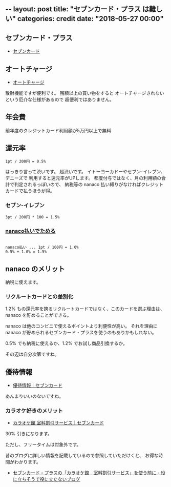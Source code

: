 --
layout: post
title:  "セブンカード・プラス は難しい"
categories: credit
date: "2018-05-27 00:00"
---

## セブンカード・プラス

- [セブンカード](https://www.7card.co.jp/feature/recommend.html)

## オートチャージ

- [オートチャージ](https://www.nanaco-net.jp/charge/credit/autocharge.html)

散財機能ですが便利です。
残額以上の買い物をすると
オートチャージされないという厄介な仕様があるので
超便利ではありません。

## 年会費

前年度のクレジットカード利用額が5万円以上で無料

## 還元率

```
1pt / 200円 = 0.5%
```

はっきり言って渋いです。
超渋いです。
イトーヨーカドーやセブン-イレブン、デニーズで
利用すると還元率がUPします。
都度付与ではなく、月の利用額の合計で判定されるっぽいので、
納税等の nanaco 払い縛りがなければクレジットカードで払うほうが得。

### セブン-イレブン

```
3pt / 200円 * 100 = 1.5%
```

### [nanaco払いでためる](https://www.nanaco-net.jp/point/save/shopping.html)

```

nanaco払い ... 1pt / 100円 = 1.0%
0.5% + 1.0% = 1.5%
```

## nanaco のメリット

納税に使えます。

### リクルートカードとの差別化

1.2% もの還元率を誇るリクルートカードではなく、このカードを選ぶ理由は、
nanaco を貯めることができる。

nanaco は他のコンビニで使えるポイントより利便性が高い。
それを理由に nanaco が貯められるセブンカード・プラスを使うのもありかもしれない。

0.5% でも納税に使えるか、1.2% でお試し商品引換するか。

その辺は自分次第ですね。

## 優待情報

- [優待情報｜セブンカード](https://www.7card.co.jp/yutai/index.html)

あんまりいいのないですね。

### カラオケ好きのメリット

- [カラオケ館 室料割引サービス｜セブンカード](https://www.7card.co.jp/yutai/karaokekan/index.html)

30% 引きになります。

ただし、フリータイムは対象外です。

昔のブログに詳しい情報を記載しているので参照していただけくと、
お得な時間がわかります。

- [セブンカード・プラスの「カラオケ館　室料割引サービス」を使う前に \- 役に立ちそうで役に立たないブログ](https://tanjoin.hatenablog.com/entry/2016/09/19/141329)
